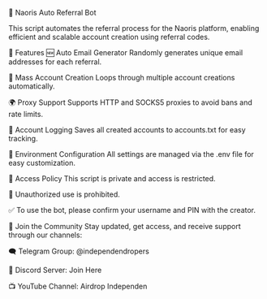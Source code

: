 🚀 Naoris Auto Referral Bot

This script automates the referral process for the Naoris platform, enabling efficient and scalable account creation using referral codes.

🔧 Features
🆕 Auto Email Generator
Randomly generates unique email addresses for each referral.

🔁 Mass Account Creation
Loops through multiple account creations automatically.

🌍 Proxy Support
Supports HTTP and SOCKS5 proxies to avoid bans and rate limits.

📑 Account Logging
Saves all created accounts to accounts.txt for easy tracking.

📂 Environment Configuration
All settings are managed via the .env file for easy customization.

🔐 Access Policy
This script is private and access is restricted.

🚫 Unauthorized use is prohibited.

✅ To use the bot, please confirm your username and PIN with the creator.

📣 Join the Community
Stay updated, get access, and receive support through our channels:

🗨️ Telegram Group: @independendropers

💬 Discord Server: Join Here

📺 YouTube Channel: Airdrop Independen

